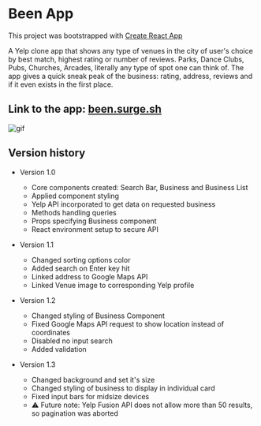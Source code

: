 # Been App

This project was bootstrapped with [Create React App](https://github.com/facebook/create-react-app)

A Yelp clone app that shows any type of venues in the city of user's choice by best match,
highest rating or number of reviews. Parks, Dance Clubs, Pubs, Churches, Arcades, literally
any type of spot one can think of. The app gives a quick sneak peak of the business: rating,
address, reviews and if it even exists in the first place.

## Link to the app: [been.surge.sh](http://been.surge.sh)

![gif](src/assets/been.gif)

## Version history

- Version 1.0
  - Core components created: Search Bar, Business and Business List
  - Applied component styling
  - Yelp API incorporated to get data on requested business
  - Methods handling queries
  - Props specifying Business component
  - React environment setup to secure API

- Version 1.1
  - Changed sorting options color
  - Added search on Enter key hit
  - Linked address to Google Maps API
  - Linked Venue image to corresponding Yelp profile

- Version 1.2
  - Changed styling of Business Component
  - Fixed Google Maps API request to show location instead of coordinates
  - Disabled no input search
  - Added validation

- Version 1.3
  - Changed background and set it's size
  - Changed styling of business to display in individual card
  - Fixed input bars for midsize devices
  - :warning: Future note: Yelp Fusion API does not allow more than 50 results, so pagination was aborted
